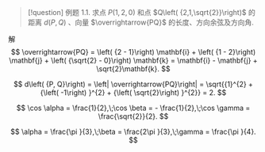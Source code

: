 > [!question] 例题 1.1. 
> 求点 $P\left( {1,2,0}\right)$ 和点 $Q\left( {2,1,\sqrt{2}}\right)$ 的距离 $d\left( {P, Q}\right)$ 、向量 $\overrightarrow{PQ}$ 的长度、方向余弦及方向角.

解
$$
\overrightarrow{PQ} = \left( {2 - 1}\right) \mathbf{i} + \left( {1 - 2}\right) \mathbf{j} + \left( {\sqrt{2} - 0}\right) \mathbf{k} = \mathbf{i} - \mathbf{j} + \sqrt{2}\mathbf{k}.
$$

$$
d\left( {P, Q}\right) = \left| \overrightarrow{PQ}\right| = \sqrt{{1}^{2} + {\left( -1\right) }^{2} + {\left( \sqrt{2}\right) }^{2}} = 2.
$$

$$
\cos \alpha = \frac{1}{2},\;\cos \beta = - \frac{1}{2},\;\cos \gamma = \frac{\sqrt{2}}{2}.
$$

$$
\alpha = \frac{\pi }{3},\;\beta = \frac{2\pi }{3},\;\gamma = \frac{\pi }{4}.
$$
